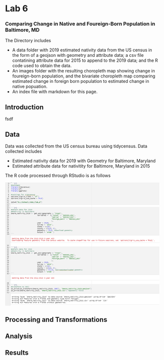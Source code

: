 # Lab 6
### Comparing Change in Native and Foureign-Born Population in Baltimore, MD
The Directory includes 
- A data folder with 2019 estimated nativity data from the US census in the form of a geojson with geometry and attribute data; a csv file contatining attribute data for 2015 to append to the 2019 data; and the R code used to obtain the data.
- An images folder with the resulting choropleth map showing change in foureign-born population, and the bivariate choropleth map comparing estimated change in foreign born population to estimated change in native popuation.
- An index file with markdown for this page.

## Introduction
fsdf

## Data
Data was collected from the US census bureau using tidycensus. 
Data collected includes
- Estimated nativity data for 2019 with Geometry for Baltimore, Maryland
- Estimated attribute data for nativitity for Baltimore, Maryland in 2015

The R code processed through RStudio is as follows

<img src="images/r_code.png?raw=true"/>

## Processing and Transformations

## Analysis

## Results
